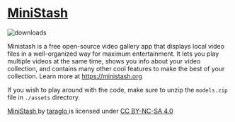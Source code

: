 # [MiniStash](https://ministash.org)

<img src="https://img.shields.io/github/downloads/taraglo/ministash/total" alt="downloads" />

Ministash is a free open-source video gallery app that displays local video files in a well-organized way for maximum entertainment. It lets you play multiple videos at the same time, shows you info about your video collection, and contains many other cool features to make the best of your collection. Learn more at https://ministash.org
  
If you wish to play around with the code, make sure to unzip the `models.zip` file in `./assets` directory.

<p xmlns:cc="http://creativecommons.org/ns#" xmlns:dct="http://purl.org/dc/terms/">
    <a property="dct:title" rel="cc:attributionURL" href="https://github.com/taraglo/ministash">
        MiniStash
    </a>
     by 
    <a rel="cc:attributionURL dct:creator" property="cc:attributionName" href="https://github.com/taraglo/">
        taraglo
    </a>
     is licensed under 
    <a href="http://creativecommons.org/licenses/by-nc-sa/4.0/" target="_blank" rel="license noopener noreferrer" style="display:inline-block;">
        CC BY-NC-SA 4.0
    </a>
</p>
  
